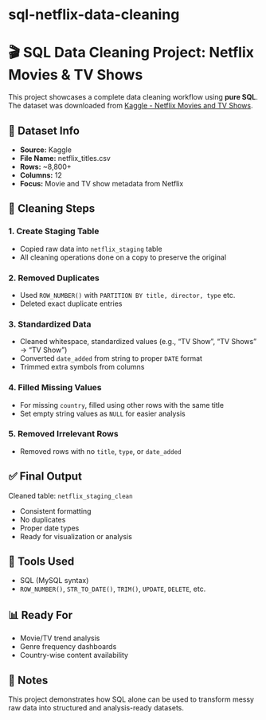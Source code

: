 # sql-netflix-data-cleaning

# 🎬 SQL Data Cleaning Project: Netflix Movies & TV Shows

This project showcases a complete data cleaning workflow using **pure SQL**. The dataset was downloaded from [Kaggle - Netflix Movies and TV Shows](https://www.kaggle.com/datasets/shivamb/netflix-shows).

## 📁 Dataset Info

- **Source:** Kaggle
- **File Name:** netflix_titles.csv
- **Rows:** ~8,800+
- **Columns:** 12
- **Focus:** Movie and TV show metadata from Netflix

## 🧼 Cleaning Steps

### 1. Create Staging Table
- Copied raw data into `netflix_staging` table
- All cleaning operations done on a copy to preserve the original

### 2. Removed Duplicates
- Used `ROW_NUMBER()` with `PARTITION BY title, director, type` etc.
- Deleted exact duplicate entries

### 3. Standardized Data
- Cleaned whitespace, standardized values (e.g., “TV Show”, “TV Shows” → “TV Show”)
- Converted `date_added` from string to proper `DATE` format
- Trimmed extra symbols from columns

### 4. Filled Missing Values
- For missing `country`, filled using other rows with the same title
- Set empty string values as `NULL` for easier analysis

### 5. Removed Irrelevant Rows
- Removed rows with no `title`, `type`, or `date_added`

## ✅ Final Output

Cleaned table: `netflix_staging_clean`

- Consistent formatting  
- No duplicates  
- Proper date types  
- Ready for visualization or analysis

## 🔧 Tools Used

- SQL (MySQL syntax)
- `ROW_NUMBER()`, `STR_TO_DATE()`, `TRIM()`, `UPDATE`, `DELETE`, etc.

## 📊 Ready For

- Movie/TV trend analysis
- Genre frequency dashboards
- Country-wise content availability

## 📌 Notes

This project demonstrates how SQL alone can be used to transform messy raw data into structured and analysis-ready datasets.
